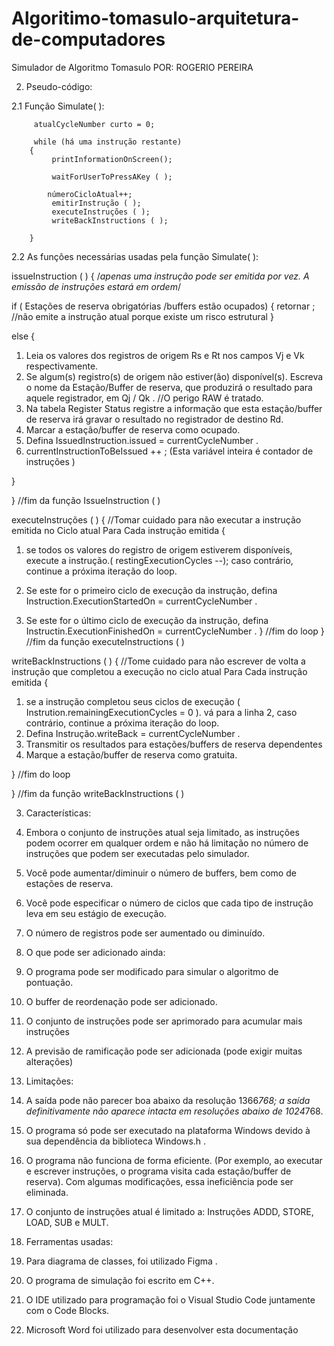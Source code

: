 # Algoritimo-tomasulo-arquitetura-de-computadores
Simulador de Algoritmo Tomasulo
                                                  POR: ROGERIO PEREIRA





2.	Pseudo-código:

2.1 Função Simulate( ):

		 atualCycleNumber curto = 0;

		 while (há uma instrução restante)
		{
			 printInformationOnScreen();

			 waitForUserToPressAKey ( );

			númeroCicloAtual++;
			 emitirInstrução ( );
			 executeInstruções ( );
			 writeBackInstructions ( );

		}

2.2 As funções necessárias usadas pela função Simulate( ):

issueInstruction ( )
{
/*apenas uma instrução pode ser emitida por vez.
A emissão de instruções estará em ordem*/

if ( Estações de reserva obrigatórias /buffers estão ocupados)
{
       retornar ; //não emite a instrução atual porque existe um risco estrutural
}

else
{
1.	Leia os valores dos registros de origem Rs e Rt nos campos Vj e Vk respectivamente.
2.	Se algum(s) registro(s) de origem não estiver(ão) disponível(s). Escreva o nome da Estação/Buffer de reserva, que produzirá o resultado para aquele registrador, em Qj / Qk . //O perigo RAW é tratado.
3.	Na tabela Register Status registre a informação que esta estação/buffer de reserva irá gravar o resultado no registrador de destino Rd.
4.	Marcar a estação/buffer de reserva como ocupado.
5.	Defina IssuedInstruction.issued = currentCycleNumber .
6.	currentInstructionToBeIssued ++ ; (Esta variável inteira é contador de instruções )

}


} //fim da função IssueInstruction ( )


executeInstruções ( )
{
    //Tomar cuidado para não executar a instrução emitida no Ciclo atual
     Para Cada instrução emitida
{
1.	se todos os valores do registro de origem estiverem disponíveis, execute a instrução.( restingExecutionCycles --); caso contrário, continue a próxima iteração do loop.

2.	Se este for o primeiro ciclo de execução da instrução, defina Instruction.ExecutionStartedOn = currentCycleNumber .


3.	Se este for o último ciclo de execução da instrução, defina Instructin.ExecutionFinishedOn = currentCycleNumber .
} //fim do loop
} //fim da função executeInstructions ( )


writeBackInstructions ( )
{
   //Tome cuidado para não escrever de volta a instrução que completou a execução no ciclo atual
   Para Cada instrução emitida
{
1.	se a instrução completou seus ciclos de execução ( Instrution.remainingExecutionCycles = 0 ). vá para a linha 2, caso contrário, continue a próxima iteração do loop.
2.	Defina Instrução.writeBack = currentCycleNumber .
3.	Transmitir os resultados para estações/buffers de reserva dependentes
4.	Marque a estação/buffer de reserva como gratuita.

} //fim do loop

} //fim da função writeBackInstructions ( )



3.	Características:
1.	Embora o conjunto de instruções atual seja limitado, as instruções podem ocorrer em qualquer ordem e não há limitação no número de instruções que podem ser executadas pelo simulador.
2.	Você pode aumentar/diminuir o número de buffers, bem como de estações de reserva.
3.	Você pode especificar o número de ciclos que cada tipo de instrução leva em seu estágio de execução.
4.	O número de registros pode ser aumentado ou diminuído.


4.	O que pode ser adicionado ainda:
1.	O programa pode ser modificado para simular o algoritmo de pontuação.
2.	O buffer de reordenação pode ser adicionado.
3.	O conjunto de instruções pode ser aprimorado para acumular mais instruções
4.	A previsão de ramificação pode ser adicionada (pode exigir muitas alterações)

5.	Limitações:
1.	A saída pode não parecer boa abaixo da resolução 1366*768; a saída definitivamente não aparece intacta em resoluções abaixo de 1024*768.
2.	O programa só pode ser executado na plataforma Windows devido à sua dependência da biblioteca Windows.h .
3.	O programa não funciona de forma eficiente. (Por exemplo, ao executar e escrever instruções, o programa visita cada estação/buffer de reserva). Com algumas modificações, essa ineficiência pode ser eliminada.
4.	O conjunto de instruções atual é limitado a:
Instruções ADDD, STORE, LOAD, SUB e MULT.


6.	Ferramentas usadas:
1.	Para diagrama de classes, foi utilizado Figma .
2.	O programa de simulação foi escrito em C++.
3.	O IDE utilizado para programação foi o Visual Studio Code juntamente com o Code Blocks.
4.	Microsoft Word foi utilizado para desenvolver esta documentação
